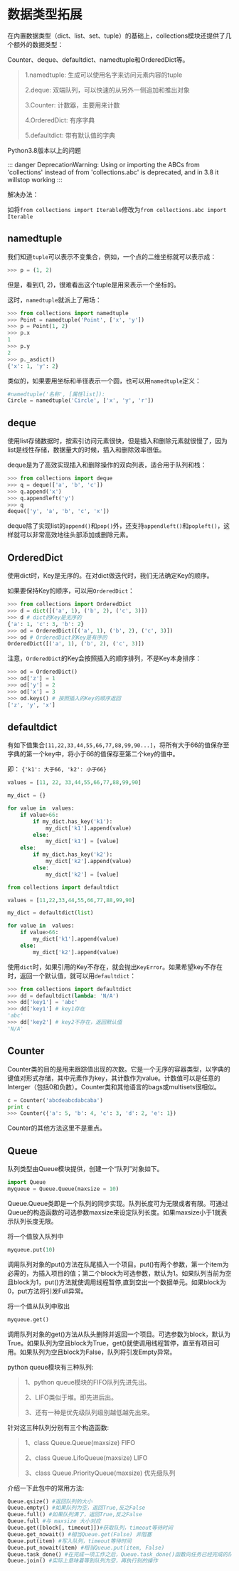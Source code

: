 # 数据类型拓展

在内置数据类型（dict、list、set、tuple）的基础上，collections模块还提供了几个额外的数据类型：

Counter、deque、defaultdict、namedtuple和OrderedDict等。

> 1.namedtuple: 生成可以使用名字来访问元素内容的tuple
>
> 2.deque: 双端队列，可以快速的从另外一侧追加和推出对象
>
> 3.Counter: 计数器，主要用来计数
>
> 4.OrderedDict: 有序字典
>
> 5.defaultdict: 带有默认值的字典

Python3.8版本以上的问题

::: danger DeprecationWarning:
 Using or importing the ABCs from 'collections' 
 instead of from 'collections.abc' is deprecated,
 and in 3.8 it willstop working
:::

解决办法：

如将`from collections import Iterable`修改为`from collections.abc import Iterable`

## namedtuple

我们知道`tuple`可以表示不变集合，例如，一个点的二维坐标就可以表示成：

```python
>>> p = (1, 2)
```

但是，看到(1, 2)，很难看出这个tuple是用来表示一个坐标的。

这时，`namedtuple`就派上了用场：

```python
>>> from collections import namedtuple
>>> Point = namedtuple('Point', ['x', 'y'])
>>> p = Point(1, 2)
>>> p.x
1
>>> p.y
2
>>> p._asdict()
{'x': 1, 'y': 2}
```

类似的，如果要用坐标和半径表示一个圆，也可以用`namedtuple`定义：

```python
#namedtuple('名称', [属性list]):
Circle = namedtuple('Circle', ['x', 'y', 'r'])
```

## deque

使用list存储数据时，按索引访问元素很快，但是插入和删除元素就很慢了，因为list是线性存储，数据量大的时候，插入和删除效率很低。

deque是为了高效实现插入和删除操作的双向列表，适合用于队列和栈：

```python
>>> from collections import deque
>>> q = deque(['a', 'b', 'c'])
>>> q.append('x')
>>> q.appendleft('y')
>>> q
deque(['y', 'a', 'b', 'c', 'x'])
```

deque除了实现list的`append()`和`pop()`外，还支持`appendleft()`和`popleft()`，这样就可以非常高效地往头部添加或删除元素。

## OrderedDict

使用dict时，Key是无序的。在对dict做迭代时，我们无法确定Key的顺序。

如果要保持Key的顺序，可以用`OrderedDict`：

```python
>>> from collections import OrderedDict
>>> d = dict([('a', 1), ('b', 2), ('c', 3)])
>>> d # dict的Key是无序的
{'a': 1, 'c': 3, 'b': 2}
>>> od = OrderedDict([('a', 1), ('b', 2), ('c', 3)])
>>> od # OrderedDict的Key是有序的
OrderedDict([('a', 1), ('b', 2), ('c', 3)])
```

注意，`OrderedDict`的Key会按照插入的顺序排列，不是Key本身排序：

```python
>>> od = OrderedDict()
>>> od['z'] = 1
>>> od['y'] = 2
>>> od['x'] = 3
>>> od.keys() # 按照插入的Key的顺序返回
['z', 'y', 'x']
```

## defaultdict 

有如下值集合`[11,22,33,44,55,66,77,88,99,90...]`，将所有大于66的值保存至字典的第一个key中，将小于66的值保存至第二个key的值中。

即： `{'k1': 大于66, 'k2': 小于66}`

```python
values = [11, 22, 33,44,55,66,77,88,99,90]

my_dict = {}

for value in  values:
    if value>66:
        if my_dict.has_key('k1'):
            my_dict['k1'].append(value)
        else:
            my_dict['k1'] = [value]
    else:
        if my_dict.has_key('k2'):
            my_dict['k2'].append(value)
        else:
            my_dict['k2'] = [value]
```

```python
from collections import defaultdict

values = [11,22,33,44,55,66,77,88,99,90]

my_dict = defaultdict(list)

for value in  values:
    if value>66:
        my_dict['k1'].append(value)
    else:
        my_dict['k2'].append(value)
```

使用`dict`时，如果引用的Key不存在，就会抛出`KeyError`。如果希望key不存在时，返回一个默认值，就可以用`defaultdict`：

```python
>>> from collections import defaultdict
>>> dd = defaultdict(lambda: 'N/A')
>>> dd['key1'] = 'abc'
>>> dd['key1'] # key1存在
'abc'
>>> dd['key2'] # key2不存在，返回默认值
'N/A'
```

## Counter

Counter类的目的是用来跟踪值出现的次数。它是一个无序的容器类型，以字典的键值对形式存储，其中元素作为key，其计数作为value。计数值可以是任意的Interger（包括0和负数）。Counter类和其他语言的bags或multisets很相似。

```python
c = Counter('abcdeabcdabcaba')
print c
>>> Counter({'a': 5, 'b': 4, 'c': 3, 'd': 2, 'e': 1})
```

Counter的其他方法这里不是重点。



## Queue

队列类型由Queue模块提供，创建一个“队列”对象如下。

```python
import Queue
myqueue = Queue.Queue(maxsize = 10)
```

Queue.Queue类即是一个队列的同步实现。队列长度可为无限或者有限。可通过Queue的构造函数的可选参数maxsize来设定队列长度。如果maxsize小于1就表示队列长度无限。

将一个值放入队列中

```python
myqueue.put(10)
```

调用队列对象的put()方法在队尾插入一个项目。put()有两个参数，第一个item为必需的，为插入项目的值；第二个block为可选参数，默认为1。如果队列当前为空且block为1，put()方法就使调用线程暂停,直到空出一个数据单元。如果block为0，put方法将引发Full异常。

将一个值从队列中取出

```python
myqueue.get()
```

调用队列对象的get()方法从队头删除并返回一个项目。可选参数为block，默认为True。如果队列为空且block为True，get()就使调用线程暂停，直至有项目可用。如果队列为空且block为False，队列将引发Empty异常。

python queue模块有三种队列:

> 1、python queue模块的FIFO队列先进先出。
>
> 2、LIFO类似于堆。即先进后出。
>
> 3、还有一种是优先级队列级别越低越先出来。 

针对这三种队列分别有三个构造函数:

> 1、class Queue.Queue(maxsize) FIFO 
>
> 2、class Queue.LifoQueue(maxsize) LIFO 
>
> 3、class Queue.PriorityQueue(maxsize) 优先级队列 

介绍一下此包中的常用方法:

```python
Queue.qsize() #返回队列的大小 
Queue.empty() #如果队列为空，返回True,反之False 
Queue.full() #如果队列满了，返回True,反之False
Queue.full #与 maxsize 大小对应 
Queue.get([block[, timeout]])#获取队列，timeout等待时间 
Queue.get_nowait() #相当Queue.get(False) 非阻塞
Queue.put(item) #写入队列，timeout等待时间
Queue.put_nowait(item) #相当Queue.put(item, False)
Queue.task_done() #在完成一项工作之后，Queue.task_done()函数向任务已经完成的队列发送一个信号
Queue.join() #实际上意味着等到队列为空，再执行别的操作
```

